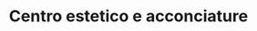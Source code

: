 ---
title: "Centro estetico e acconciature"
url: /mendrisio/centro-estetico-e-acconciature/
shop: Kosmetik
---